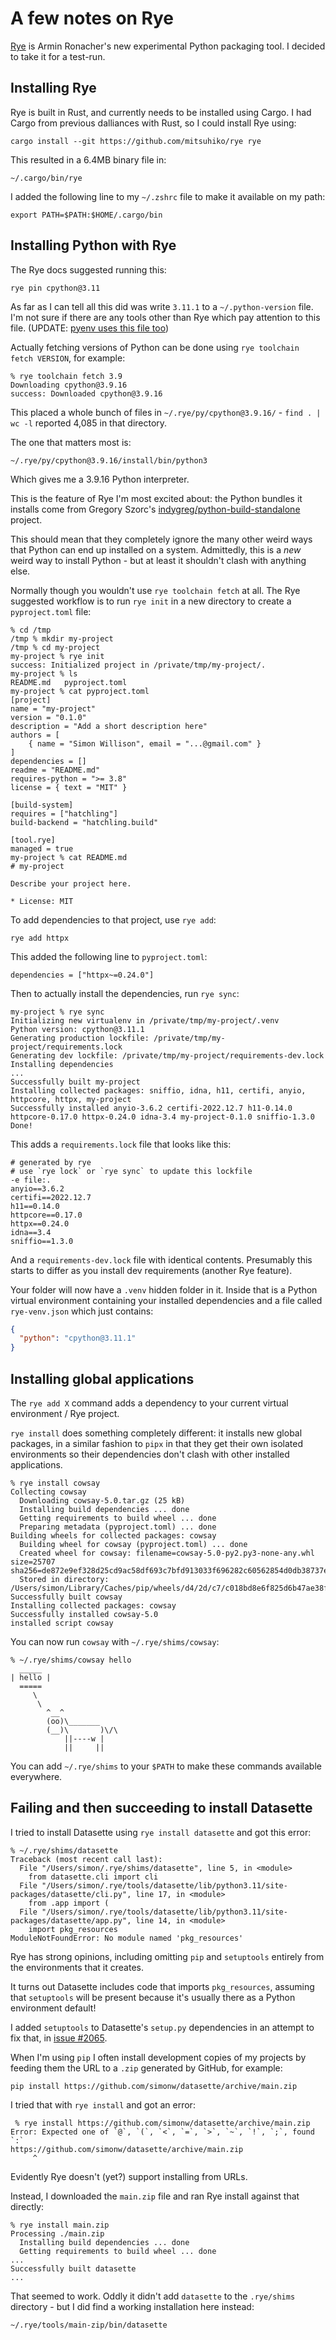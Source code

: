# A few notes on Rye

[Rye](https://github.com/mitsuhiko/rye) is Armin Ronacher's new experimental Python packaging tool. I decided to take it for a test-run.

## Installing Rye

Rye is built in Rust, and currently needs to be installed using Cargo. I had Cargo from previous dalliances with Rust, so I could install Rye using:

    cargo install --git https://github.com/mitsuhiko/rye rye

This resulted in a 6.4MB binary file in:

    ~/.cargo/bin/rye

I added the following line to my `~/.zshrc` file to make it available on my path:

    export PATH=$PATH:$HOME/.cargo/bin

## Installing Python with Rye

The Rye docs suggested running this:

    rye pin cpython@3.11

As far as I can tell all this did was write `3.11.1` to a `~/.python-version` file. I'm not sure if there are any tools other than Rye which pay attention to this file. (UPDATE: [pyenv uses this file too](https://github.com/pyenv/pyenv#understanding-python-version-selection))

Actually fetching versions of Python can be done using `rye toolchain fetch VERSION`, for example:

```
% rye toolchain fetch 3.9
Downloading cpython@3.9.16
success: Downloaded cpython@3.9.16
```
This placed a whole bunch of files in `~/.rye/py/cpython@3.9.16/` - `find . | wc -l` reported 4,085 in that directory.

The one that matters most is:

    ~/.rye/py/cpython@3.9.16/install/bin/python3

Which gives me a 3.9.16 Python interpreter.

This is the feature of Rye I'm most excited about: the Python bundles it installs come from Gregory Szorc's [indygreg/python-build-standalone](https://github.com/indygreg/python-build-standalone) project.

This should mean that they completely ignore the many other weird ways that Python can end up installed on a system. Admittedly, this is a _new_ weird way to install Python - but at least it shouldn't clash with anything else.

Normally though you wouldn't use `rye toolchain fetch` at all. The Rye suggested workflow is to run `rye init` in a new directory to create a `pyproject.toml` file:
```
% cd /tmp
/tmp % mkdir my-project   
/tmp % cd my-project 
my-project % rye init
success: Initialized project in /private/tmp/my-project/.
my-project % ls
README.md	pyproject.toml
my-project % cat pyproject.toml 
[project]
name = "my-project"
version = "0.1.0"
description = "Add a short description here"
authors = [
    { name = "Simon Willison", email = "...@gmail.com" }
]
dependencies = []
readme = "README.md"
requires-python = ">= 3.8"
license = { text = "MIT" }

[build-system]
requires = ["hatchling"]
build-backend = "hatchling.build"

[tool.rye]
managed = true
my-project % cat README.md 
# my-project

Describe your project here.

* License: MIT
```
To add dependencies to that project, use `rye add`:

    rye add httpx

This added the following line to `pyproject.toml`:

    dependencies = ["httpx~=0.24.0"]

Then to actually install the dependencies, run `rye sync`:

```
my-project % rye sync
Initializing new virtualenv in /private/tmp/my-project/.venv
Python version: cpython@3.11.1
Generating production lockfile: /private/tmp/my-project/requirements.lock
Generating dev lockfile: /private/tmp/my-project/requirements-dev.lock
Installing dependencies
...
Successfully built my-project
Installing collected packages: sniffio, idna, h11, certifi, anyio, httpcore, httpx, my-project
Successfully installed anyio-3.6.2 certifi-2022.12.7 h11-0.14.0 httpcore-0.17.0 httpx-0.24.0 idna-3.4 my-project-0.1.0 sniffio-1.3.0
Done!
```
This adds a `requirements.lock` file that looks like this:
```
# generated by rye
# use `rye lock` or `rye sync` to update this lockfile
-e file:.
anyio==3.6.2
certifi==2022.12.7
h11==0.14.0
httpcore==0.17.0
httpx==0.24.0
idna==3.4
sniffio==1.3.0
```
And a `requirements-dev.lock` file with identical contents. Presumably this starts to differ as you install dev requirements (another Rye feature).

Your folder will now have a `.venv` hidden folder in it. Inside that is a Python virtual environment containing your installed dependencies and a file called `rye-venv.json` which just contains:

```json
{
  "python": "cpython@3.11.1"
}
```

## Installing global applications

The `rye add X` command adds a dependency to your current virtual environment / Rye project.

`rye install` does something completely different: it installs new global packages, in a similar fashion to `pipx` in that they get their own isolated environments so their dependencies don't clash with other installed applications.

```
% rye install cowsay
Collecting cowsay
  Downloading cowsay-5.0.tar.gz (25 kB)
  Installing build dependencies ... done
  Getting requirements to build wheel ... done
  Preparing metadata (pyproject.toml) ... done
Building wheels for collected packages: cowsay
  Building wheel for cowsay (pyproject.toml) ... done
  Created wheel for cowsay: filename=cowsay-5.0-py2.py3-none-any.whl size=25707 sha256=de872e9ef328d25cd9ac58df693c7bfd913033f696282c60562854d0db38737e
  Stored in directory: /Users/simon/Library/Caches/pip/wheels/d4/2d/c7/c018bd8e6f825d6b47ae38f28baabd4588b3857e0e7dbc8cd3
Successfully built cowsay
Installing collected packages: cowsay
Successfully installed cowsay-5.0
installed script cowsay
```
You can now run `cowsay` with `~/.rye/shims/cowsay`:
```
% ~/.rye/shims/cowsay hello
  _____
| hello |
  =====
     \
      \
        ^__^
        (oo)\_______
        (__)\       )\/\
            ||----w |
            ||     ||
```
You can add `~/.rye/shims` to your `$PATH` to make these commands available everywhere.

## Failing and then succeeding to install Datasette

I tried to install Datasette using `rye install datasette` and got this error:

```
% ~/.rye/shims/datasette 
Traceback (most recent call last):
  File "/Users/simon/.rye/shims/datasette", line 5, in <module>
    from datasette.cli import cli
  File "/Users/simon/.rye/tools/datasette/lib/python3.11/site-packages/datasette/cli.py", line 17, in <module>
    from .app import (
  File "/Users/simon/.rye/tools/datasette/lib/python3.11/site-packages/datasette/app.py", line 14, in <module>
    import pkg_resources
ModuleNotFoundError: No module named 'pkg_resources'
```
Rye has strong opinions, including omitting `pip` and `setuptools` entirely from the environments that it creates.

It turns out Datasette includes code that imports `pkg_resources`, assuming that `setuptools` will be present because it's usually there as a Python environment default!

I added `setuptools` to Datasette's `setup.py` dependencies in an attempt to fix that, in [issue #2065](https://github.com/simonw/datasette/issues/2065).

When I'm using `pip` I often install development copies of my projects by feeding them the URL to a `.zip` generated by GitHub, for example:

```
pip install https://github.com/simonw/datasette/archive/main.zip
```
I tried that with `rye install` and got an error:

```
 % rye install https://github.com/simonw/datasette/archive/main.zip
Error: Expected one of `@`, `(`, `<`, `=`, `>`, `~`, `!`, `;`, found `:`
https://github.com/simonw/datasette/archive/main.zip
     ^
```
Evidently Rye doesn't (yet?) support installing from URLs.

Instead, I downloaded the `main.zip` file and ran Rye install against that directly:

```
% rye install main.zip 
Processing ./main.zip
  Installing build dependencies ... done
  Getting requirements to build wheel ... done
...
Successfully built datasette
...
```
That seemed to work. Oddly it didn't add `datasette` to the `.rye/shims` directory - but I did find a working installation here instead:

    ~/.rye/tools/main-zip/bin/datasette





